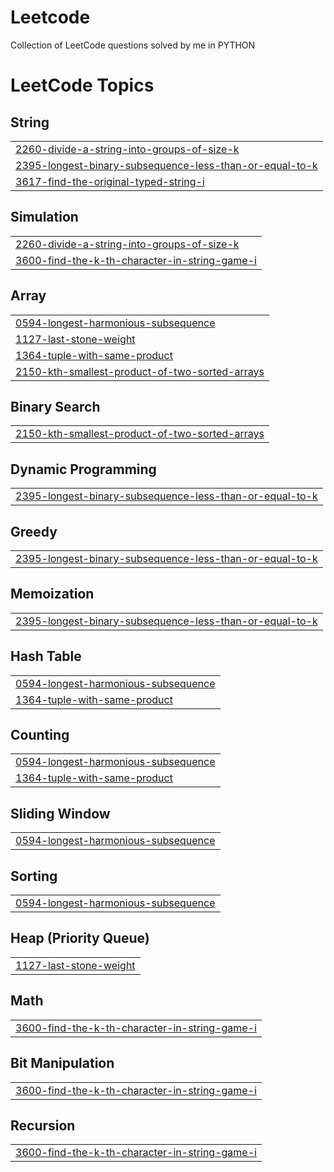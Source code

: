 # Leetcode
Collection of LeetCode questions solved by me in PYTHON

<!---LeetCode Topics Start-->
# LeetCode Topics
## String
|  |
| ------- |
| [2260-divide-a-string-into-groups-of-size-k](https://github.com/jinen-rathore/Leetcode/tree/master/2260-divide-a-string-into-groups-of-size-k) |
| [2395-longest-binary-subsequence-less-than-or-equal-to-k](https://github.com/jinen-rathore/Leetcode/tree/master/2395-longest-binary-subsequence-less-than-or-equal-to-k) |
| [3617-find-the-original-typed-string-i](https://github.com/jinen-rathore/Leetcode/tree/master/3617-find-the-original-typed-string-i) |
## Simulation
|  |
| ------- |
| [2260-divide-a-string-into-groups-of-size-k](https://github.com/jinen-rathore/Leetcode/tree/master/2260-divide-a-string-into-groups-of-size-k) |
| [3600-find-the-k-th-character-in-string-game-i](https://github.com/jinen-rathore/Leetcode/tree/master/3600-find-the-k-th-character-in-string-game-i) |
## Array
|  |
| ------- |
| [0594-longest-harmonious-subsequence](https://github.com/jinen-rathore/Leetcode/tree/master/0594-longest-harmonious-subsequence) |
| [1127-last-stone-weight](https://github.com/jinen-rathore/Leetcode/tree/master/1127-last-stone-weight) |
| [1364-tuple-with-same-product](https://github.com/jinen-rathore/Leetcode/tree/master/1364-tuple-with-same-product) |
| [2150-kth-smallest-product-of-two-sorted-arrays](https://github.com/jinen-rathore/Leetcode/tree/master/2150-kth-smallest-product-of-two-sorted-arrays) |
## Binary Search
|  |
| ------- |
| [2150-kth-smallest-product-of-two-sorted-arrays](https://github.com/jinen-rathore/Leetcode/tree/master/2150-kth-smallest-product-of-two-sorted-arrays) |
## Dynamic Programming
|  |
| ------- |
| [2395-longest-binary-subsequence-less-than-or-equal-to-k](https://github.com/jinen-rathore/Leetcode/tree/master/2395-longest-binary-subsequence-less-than-or-equal-to-k) |
## Greedy
|  |
| ------- |
| [2395-longest-binary-subsequence-less-than-or-equal-to-k](https://github.com/jinen-rathore/Leetcode/tree/master/2395-longest-binary-subsequence-less-than-or-equal-to-k) |
## Memoization
|  |
| ------- |
| [2395-longest-binary-subsequence-less-than-or-equal-to-k](https://github.com/jinen-rathore/Leetcode/tree/master/2395-longest-binary-subsequence-less-than-or-equal-to-k) |
## Hash Table
|  |
| ------- |
| [0594-longest-harmonious-subsequence](https://github.com/jinen-rathore/Leetcode/tree/master/0594-longest-harmonious-subsequence) |
| [1364-tuple-with-same-product](https://github.com/jinen-rathore/Leetcode/tree/master/1364-tuple-with-same-product) |
## Counting
|  |
| ------- |
| [0594-longest-harmonious-subsequence](https://github.com/jinen-rathore/Leetcode/tree/master/0594-longest-harmonious-subsequence) |
| [1364-tuple-with-same-product](https://github.com/jinen-rathore/Leetcode/tree/master/1364-tuple-with-same-product) |
## Sliding Window
|  |
| ------- |
| [0594-longest-harmonious-subsequence](https://github.com/jinen-rathore/Leetcode/tree/master/0594-longest-harmonious-subsequence) |
## Sorting
|  |
| ------- |
| [0594-longest-harmonious-subsequence](https://github.com/jinen-rathore/Leetcode/tree/master/0594-longest-harmonious-subsequence) |
## Heap (Priority Queue)
|  |
| ------- |
| [1127-last-stone-weight](https://github.com/jinen-rathore/Leetcode/tree/master/1127-last-stone-weight) |
## Math
|  |
| ------- |
| [3600-find-the-k-th-character-in-string-game-i](https://github.com/jinen-rathore/Leetcode/tree/master/3600-find-the-k-th-character-in-string-game-i) |
## Bit Manipulation
|  |
| ------- |
| [3600-find-the-k-th-character-in-string-game-i](https://github.com/jinen-rathore/Leetcode/tree/master/3600-find-the-k-th-character-in-string-game-i) |
## Recursion
|  |
| ------- |
| [3600-find-the-k-th-character-in-string-game-i](https://github.com/jinen-rathore/Leetcode/tree/master/3600-find-the-k-th-character-in-string-game-i) |
<!---LeetCode Topics End-->